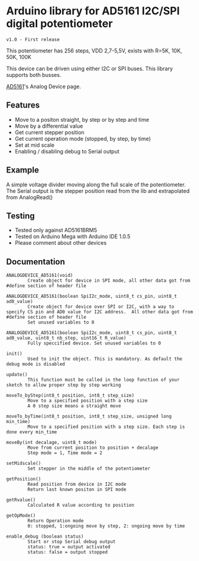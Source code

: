 Arduino library for AD5161 I2C/SPI digital potentiometer
==============

	v1.0 - First release

This potentiometer has 256 steps, VDD 2,7-5,5V, exists with R=5K, 10K, 50K, 100K

This device can be driven using either I2C or SPI buses. This library supports both busses.


[AD5161](http://www.analog.com/static/imported-files/data_sheets/AD5161.pdf)'s Analog Device page.

## Features ##
- Move to a positon straight, by step or by step and time
- Move by a differential value
- Get current stepper position
- Get current operation mode (stopped, by step, by time)
- Set at mid scale
- Enabling / disabling debug to Serial output

## Example ##
A simple voltage divider moving along the full scale of the potentiometer. The Serial output is the stepper position read from the lib and extrapolated from AnalogRead()


## Testing ##
- Tested only against AD5161BRM5
- Tested on Arduino Mega with Arduino IDE 1.0.5
- Please comment about other devices

## Documentation ##

	ANALOGDEVICE_AD5161(void)
			Create object for device in SPI mode, all other data got from #define section of header file

	ANALOGDEVICE_AD5161(boolean SpiI2c_mode, uint8_t cs_pin, uint8_t ad0_value)
			Create object for device over SPI or I2C, with a way to specify CS pin and AD0 value for I2C address.  All other data got from #define section of header file
			Set unused variables to 0

	ANALOGDEVICE_AD5161(boolean SpiI2c_mode, uint8_t cs_pin, uint8_t ad0_value, uint8_t nb_step, uint16_t R_value)
			Fully speccified device. Set unused variables to 0
	
	init()
			Used to init the object. This is mandatory. As default the debug mode is disabled
	
	update()
			This function must be called in the loop function of your sketch to allow proper step by step working
	
	moveTo_byStep(int8_t position, int8_t step_size)
			Move to a specified position with a step size
			A 0 step size means a straight move
	
	moveTo_byTime(int8_t position, int8_t step_size, unsigned long min_time)
			Move to a specified position with a step size. Each step is done every min_time
			
	moveBy(int decalage, uint8_t mode)
			Move from current position to position + decalage
			Step mode = 1, Time mode = 2
	
	setMidscale()
			Set stepper in the middle of the potentiometer
	
	getPosition()
			Read position from device in I2C mode
			Return last known positon in SPI mode
	
	getRvalue()
			Calculated R value according to position
	
	getOpMode()
			Return Operation mode
			0: stopped, 1:ongoing move by step, 2: ongoing move by time
	
	enable_debug (boolean status)
			Start or stop Serial debug output
			status: true = output activated
			status: false = output stopped

